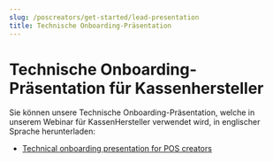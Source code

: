 ```yaml
---
slug: /poscreators/get-started/lead-presentation
title: Technische Onboarding-Präsentation
---
```


# Technische Onboarding-Präsentation für Kassenhersteller

Sie können unsere Technische Onboarding-Präsentation, welche in unserem Webinar für KassenHersteller verwendet wird, in englischer Sprache herunterladen:

- [Technical onboarding presentation for POS creators](presentations/technical-onboarding-creator-en.pptx)

